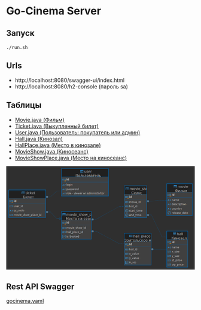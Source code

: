 # Go-Cinema Server
## Запуск
```shell
./run.sh
```
## Urls
- http://localhost:8080/swagger-ui/index.html
- http://localhost:8080/h2-console (пароль sa)


## Таблицы
- [Movie.java (Фильм)](src/main/java/ru/gocinema/server/model/Movie.java)
- [Ticket.java (Выкупленный билет)](src/main/java/ru/gocinema/server/model/Ticket.java)
- [User.java (Пользователь: покупатель или админ)](src/main/java/ru/gocinema/server/model/User.java)
- [Hall.java (Кинозал)](src/main/java/ru/gocinema/server/model/Hall.java)
- [HallPlace.java (Место в кинозале)](src/main/java/ru/gocinema/server/model/HallPlace.java)
- [MovieShow.java (Киносеанс)](src/main/java/ru/gocinema/server/model/MovieShow.java)
- [MovieShowPlace.java (Место на киносеанс)](src/main/java/ru/gocinema/server/model/MovieShowPlace.java)

![postgres - gocinema.png](postgres%20-%20gocinema.png)
## Rest API Swagger
[gocinema.yaml](src/main/resources/specs/gocinema.yaml)